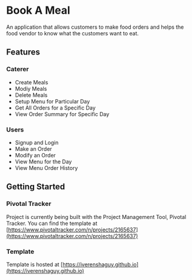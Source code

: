# Book A Meal

An application that allows customers to make food orders and helps the food vendor to know what the customers want to eat.

## Features

### Caterer
* Create Meals
* Modiy Meals
* Delete Meals
* Setup Menu for Particular Day
* Get All Orders for a Specific Day
* View Order Summary for Specific Day

### Users
* Signup and Login
* Make an Order
* Modify an Order
* View Menu for the Day
* View Menu Order History

## Getting Started

### Pivotal Tracker
Project is currently being built with the Project Management Tool, Pivotal Tracker.
You can find the template at [https://www.pivotaltracker.com/n/projects/2165637](https://www.pivotaltracker.com/n/projects/2165637)

### Template
Template is hosted at [https://iverenshaguy.github.io](https://iverenshaguy.github.io)